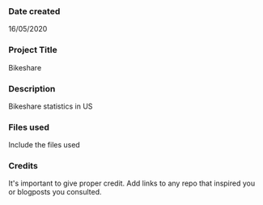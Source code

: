 ### Date created
16/05/2020

### Project Title
Bikeshare

### Description
Bikeshare statistics in US

### Files used
Include the files used

### Credits
It's important to give proper credit. Add links to any repo that inspired you or blogposts you consulted.

